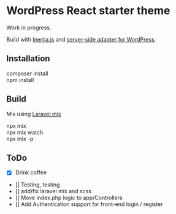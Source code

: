 # WordPress React starter theme

Work in progress.

Build with [Inertia.js](https://inertiajs.com) and [server-side adapter for WordPress](https://github.com/boxybird/inertia-wordpress/).

## Installation

composer install<br />
npm install<br />

## Build 

Mix using [Laravel mix](https://laravel-mix.com/)

npx mix<br />
npx mix watch<br />
npx mix -p<br />

## ToDo 

- [x] Drink coffee
- [] Testing, testing
- [] add/fix laravel mix and scss
- [] Move index.php logic to app/Controllers
- [] Add Authentication support for front-end login / register